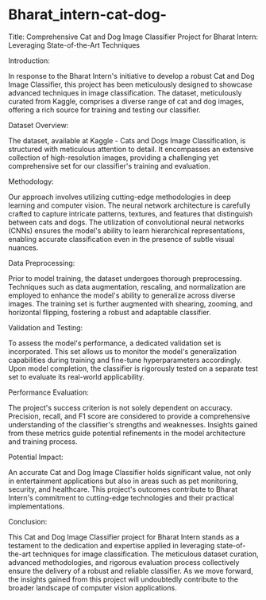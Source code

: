 # Bharat_intern-cat-dog-
Title: Comprehensive Cat and Dog Image Classifier Project for Bharat Intern: Leveraging State-of-the-Art Techniques

Introduction:

In response to the Bharat Intern's initiative to develop a robust Cat and Dog Image Classifier, this project has been meticulously designed to showcase advanced techniques in image classification. 
The dataset, meticulously curated from Kaggle, comprises a diverse range of cat and dog images, offering a rich source for training and testing our classifier.

Dataset Overview:

The dataset, available at Kaggle - Cats and Dogs Image Classification, is structured with meticulous attention to detail. 
It encompasses an extensive collection of high-resolution images, providing a challenging yet comprehensive set for our classifier's training and evaluation.

Methodology:

Our approach involves utilizing cutting-edge methodologies in deep learning and computer vision. The neural network architecture is carefully crafted to capture intricate patterns, textures, and features that distinguish between cats and dogs. 
The utilization of convolutional neural networks (CNNs) ensures the model's ability to learn hierarchical representations, enabling accurate classification even in the presence of subtle visual nuances.

Data Preprocessing:

Prior to model training, the dataset undergoes thorough preprocessing. Techniques such as data augmentation, rescaling, and normalization are employed to enhance the model's ability to generalize across diverse images. 
The training set is further augmented with shearing, zooming, and horizontal flipping, fostering a robust and adaptable classifier.

Validation and Testing:

To assess the model's performance, a dedicated validation set is incorporated. 
This set allows us to monitor the model's generalization capabilities during training and fine-tune hyperparameters accordingly. 
Upon model completion, the classifier is rigorously tested on a separate test set to evaluate its real-world applicability.

Performance Evaluation:

The project's success criterion is not solely dependent on accuracy. 
Precision, recall, and F1 score are considered to provide a comprehensive understanding of the classifier's strengths and weaknesses. 
Insights gained from these metrics guide potential refinements in the model architecture and training process.

Potential Impact:

An accurate Cat and Dog Image Classifier holds significant value, not only in entertainment applications but also in areas such as pet monitoring, security, and healthcare. 
This project's outcomes contribute to Bharat Intern's commitment to cutting-edge technologies and their practical implementations.

Conclusion:

This Cat and Dog Image Classifier project for Bharat Intern stands as a testament to the dedication and expertise applied in leveraging state-of-the-art techniques for image classification. 
The meticulous dataset curation, advanced methodologies, and rigorous evaluation process collectively ensure the delivery of a robust and reliable classifier. As we move forward, the insights gained from this project will undoubtedly contribute to the broader landscape of computer vision applications.




